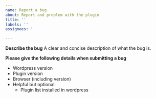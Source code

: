 ```yaml
---
name: Report a bug
about: Report and problem with the plugin
title: ''
labels: ''
assignees: ''

---
```


**Describe the bug**
A clear and concise description of what the bug is.

**Please give the following details when submitting a bug**
 - Wordpress version
 - Plugin version
 - Browser (including version)
 - Helpful but optional:
    - Plugin list installed in wordpress
